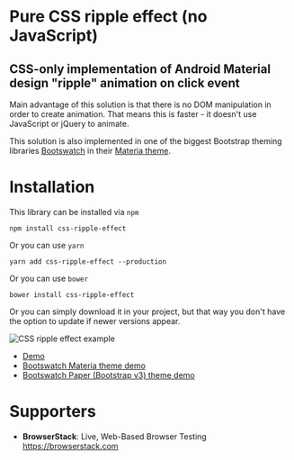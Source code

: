 # Pure CSS ripple effect (no JavaScript)

## CSS-only implementation of Android Material design "ripple" animation on click event

Main advantage of this solution is that there is no DOM manipulation in order to create animation. That means this is faster - it doesn't use JavaScript or jQuery to animate.

This solution is also implemented in one of the biggest Bootstrap theming libraries [Bootswatch](https://bootswatch.com/) in their [Materia theme](https://bootswatch.com/materia/#buttons).

Installation
============

This library can be installed via `npm` 
```
npm install css-ripple-effect
```
Or you can use `yarn`
```
yarn add css-ripple-effect --production
```
Or you can use `bower`
```
bower install css-ripple-effect
```


Or you can simply download it in your project, but that way you don't have the option to update if newer versions appear.

![CSS ripple effect example](https://github.com/mladenplavsic/css-ripple-effect/raw/master/docs/images/example-css-ripple-effect.gif "CSS ripple effect example")

* [Demo](https://mladenplavsic.github.io/css-ripple-effect/)
* [Bootswatch Materia theme demo](https://bootswatch.com/materia/#buttons)
* [Bootswatch Paper (Bootstrap v3) theme demo](https://bootswatch.com/3/paper/#buttons)

Supporters
==========

- **BrowserStack**: Live, Web-Based Browser Testing https://browserstack.com
